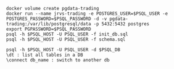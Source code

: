 
    docker volume create pgdata-trading
    docker run --name jrvs-trading -e POSTGRES_USER=$PSQL_USER -e POSTGRES_PASSWORD=$PSQL_PASSWORD -d -v pgdata-trading:/var/lib/postgresql/data -p 5432:5432 postgres
    export PGPASSWORD=$PSQL_PASSWORD
    psql -h $PSQL_HOST -U PSQL_USER -f init_db.sql
    psql -h $PSQL_HOST -U PSQL_USER -f schema.sql

    psql -h $PSQL_HOST -U PSQL_USER -d $PSQL_DB
    \dt : list all tables in a DB
    \connect db_name : switch to another db